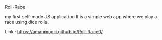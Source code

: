 Roll-Race

my first self-made JS application
It is a simple web app where we play a race using dice rolls.

Link : https://amanmodiii.github.io/Roll-Race0/
